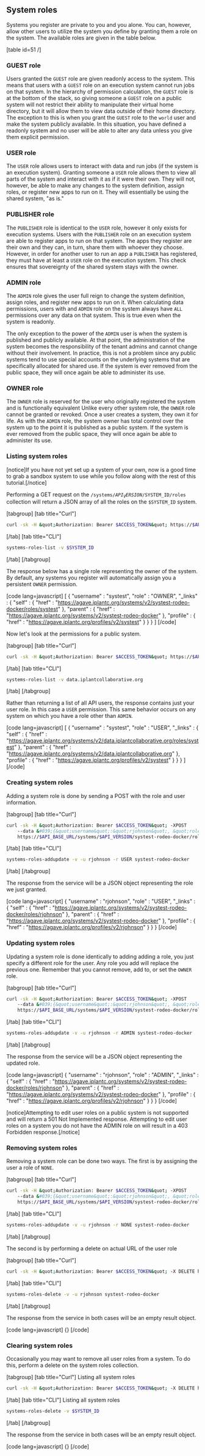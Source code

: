 <h2>System roles</h2>

Systems you register are private to you and you alone. You can, however, allow other users to utilize the system you define by granting them a role on the system. The available roles are given in the table below.

[table id=51 /]

<h3>GUEST role</h3>

Users granted the <code>GUEST</code> role are given readonly access to the system. This means that users with a <code>GUEST</code> role on an execution system cannot run jobs on that system. In the hierarchy of permission calculation, the <code>GUEST</code> role is at the bottom of the stack, so giving someone a <code>GUEST</code> role on a public system will not restrict their ability to manipulate their virtual home directory, but it will allow them to view data outside of their home directory. The exception to this is when you grant the <code>GUEST</code> role to the <code>world</code> user and make the system publicly available. In this situation, you have defined a readonly system and no user will be able to alter any data unless you give them explicit permission.

<h3>USER role</h3>

The <code>USER</code> role allows users to interact with data and run jobs (if the system is an execution system). Granting someone a <code>USER</code> role allows them to view all parts of the system and interact with it as if it were their own. They will not, however, be able to make any changes to the system definition, assign roles, or register new apps to run on it. They will essentially be using the shared system, "as is."

<h3>PUBLISHER role</h3>

The <code>PUBLISHER</code> role is identical to the <code>USER</code> role, however it only exists for execution systems. Users with the <code>PUBLISHER</code> role on an execution system are able to register apps to run on that system. The apps they register are their own and they can, in turn, share them with whoever they choose. However, in order for another user to run an app a <code>PUBLISHER</code> has registered, they must have at least a <code>USER</code> role on the execution system. This check ensures that sovereignty of the shared system stays with the owner.

<h3>ADMIN role</h3>

The <code>ADMIN</code> role gives the user full reign to change the system definition, assign roles, and register new apps to run on it. When calculating data permissions, users with and <code>ADMIN</code> role on the system always have <code>ALL</code> permissions over any data on that system. This is true even when the system is readonly.

The only exception to the power of the <code>ADMIN</code> user is when the system is published and publicly available. At that point, the administration of the system becomes the responsibility of the tenant admins and cannot change without their involvement. In practice, this is not a problem since any public systems tend to use special accounts on the underlying systems that are specifically allocated for shared use. If the system is ever removed from the public space, they will once again be able to administer its use.

<h3>OWNER role</h3>

The <code>OWNER</code> role is reserved for the user who originally registered the system and is functionally equivalent  Unlike every other system role, the <code>OWNER</code> role cannot be granted or revoked. Once a user creates a system, they own it for life. As with the <code>ADMIN</code> role, the system owner has total control over the system up to the point it is published as a public system. If the system is ever removed from the public space, they will once again be able to administer its use.

<h3>Listing system roles</h3>

[notice]If you have not yet set up a system of your own, now is a good time to grab a sandbox system to use while you follow along with the rest of this tutorial.[/notice]

Performing a GET request on the <code>/systems/$API_VERSION/$SYSTEM_ID/roles</code> collection will return a JSON array of all the roles on the <code>$SYSTEM_ID</code> system.

[tabgroup]
[tab title="Curl"]
```bash
curl -sk -H &quot;Authorization: Bearer $ACCESS_TOKEN&quot; https://$API_BASE_URL/systems/$API_VERSION/$SYSTEM_ID/roles
```
[/tab]
[tab title="CLI"]
```bash
systems-roles-list -v $SYSTEM_ID
```
[/tab]
[/tabgroup]

The response below has a single role representing the owner of the system. By default, any systems you register will automatically assign you a persistent <code>OWNER</code> permission.

[code lang=javascript]
[
  {
    &quot;username&quot; : &quot;systest&quot;,
    &quot;role&quot; : &quot;OWNER&quot;,
    &quot;_links&quot; : {
      &quot;self&quot; : {
        &quot;href&quot; : &quot;https://agave.iplantc.org/systems/v2/systest-rodeo-docker/roles/systest&quot;
      },
      &quot;parent&quot; : {
        &quot;href&quot; : &quot;https://agave.iplantc.org/systems/v2/systest-rodeo-docker&quot;
      },
      &quot;profile&quot; : {
        &quot;href&quot; : &quot;https://agave.iplantc.org/profiles/v2/systest&quot;
      }
    }
  }
]
[/code]

Now let's look at the permissions for a public system.

[tabgroup]
[tab title="Curl"]
```bash
curl -sk -H &quot;Authorization: Bearer $ACCESS_TOKEN&quot; https://$API_BASE_URL/systems/$API_VERSION/data.iplantcollaborative.org/roles
```
[/tab]
[tab title="CLI"]
```bash
systems-roles-list -v data.iplantcollaborative.org
```
[/tab]
[/tabgroup]

Rather than returning a list of all API users, the response contains just your user role. In this case a <code>USER</code> permission. This same behavior occurs on any system on which you have a role other than <code>ADMIN</code>.

[code lang=javascript]
[
  {
    &quot;username&quot; : &quot;systest&quot;,
    &quot;role&quot; : &quot;USER&quot;,
    &quot;_links&quot; : {
      &quot;self&quot; : {
        &quot;href&quot; : &quot;https://agave.iplantc.org/systems/v2/data.iplantcollaborative.org/roles/systest&quot;
      },
      &quot;parent&quot; : {
        &quot;href&quot; : &quot;https://agave.iplantc.org/systems/v2/data.iplantcollaborative.org&quot;
      },
      &quot;profile&quot; : {
        &quot;href&quot; : &quot;https://agave.iplantc.org/profiles/v2/systest&quot;
      }
    }
  }
]
[/code]

<h3>Creating system roles</h3>

Adding a system role is done by sending a POST with the role and user information.

[tabgroup]
[tab title="Curl"]
```bash
curl -sk -H &quot;Authorization: Bearer $ACCESS_TOKEN&quot; -XPOST 
    --data &#039;{&quot;username&quot;:&quot;rjohnson&quot;, &quot;role&quot;:&quot;USER&quot;}&#039; 
    https://$API_BASE_URL/systems/$API_VERSION/systest-rodeo-docker/roles
```
[/tab]
[tab title="CLI"]
```bash
systems-roles-addupdate -v -u rjohnson -r USER systest-rodeo-docker
```
[/tab]
[/tabgroup]

The response from the service will be a JSON object representing the role we just granted.

[code lang=javascript]
{
    &quot;username&quot; : &quot;rjohnson&quot;,
    &quot;role&quot; : &quot;USER&quot;,
    &quot;_links&quot; : {
      &quot;self&quot; : {
        &quot;href&quot; : &quot;https://agave.iplantc.org/systems/v2/systest-rodeo-docker/roles/rjohnson&quot;
      },
      &quot;parent&quot; : {
        &quot;href&quot; : &quot;https://agave.iplantc.org/systems/v2/systest-rodeo-docker&quot;
      },
      &quot;profile&quot; : {
        &quot;href&quot; : &quot;https://agave.iplantc.org/profiles/v2/rjohnson&quot;
      }
    }
}
[/code]

<h3>Updating system roles</h3>

Updating a system role is done identically to adding adding a role, you just specify a different role for the user. Any role you add will replace the previous one. Remember that you cannot remove, add to, or set the <code>OWNER</code> role.

[tabgroup]
[tab title="Curl"]
```bash
curl -sk -H &quot;Authorization: Bearer $ACCESS_TOKEN&quot; -XPOST 
    --data &#039;{&quot;username&quot;:&quot;rjohnson&quot;, &quot;role&quot;:&quot;ADMIN&quot;}&#039; 
    https://$API_BASE_URL/systems/$API_VERSION/systest-rodeo-docker/roles
```
[/tab]
[tab title="CLI"]
```bash
systems-roles-addupdate -v -u rjohnson -r ADMIN systest-rodeo-docker
```
[/tab]
[/tabgroup]

The response from the service will be a JSON object representing the updated role.

[code lang=javascript]
{
    &quot;username&quot; : &quot;rjohnson&quot;,
    &quot;role&quot; : &quot;ADMIN&quot;,
    &quot;_links&quot; : {
      &quot;self&quot; : {
        &quot;href&quot; : &quot;https://agave.iplantc.org/systems/v2/systest-rodeo-docker/roles/rjohnson&quot;
      },
      &quot;parent&quot; : {
        &quot;href&quot; : &quot;https://agave.iplantc.org/systems/v2/systest-rodeo-docker&quot;
      },
      &quot;profile&quot; : {
        &quot;href&quot; : &quot;https://agave.iplantc.org/profiles/v2/rjohnson&quot;
      }
    }
}
[/code]

[notice]Attempting to edit user roles on a public system is not supported and will return a <span class="code">501 Not Implemented</span> response. Attempting to edit user roles on a system you do not have the <span class="code">ADMIN</span> role on will result in a <span class="code">403 Forbidden</span> response.[/notice]

<h3>Removing system roles</h3>

Removing a system role can be done two ways. The first is by assigning the user a role of <code>NONE</code>.

[tabgroup]
[tab title="Curl"]
```bash
curl -sk -H &quot;Authorization: Bearer $ACCESS_TOKEN&quot; -XPOST 
    --data &#039;{&quot;username&quot;:&quot;rjohnson&quot;, &quot;role&quot;:&quot;NONE&quot;}&#039; 
    https://$API_BASE_URL/systems/$API_VERSION/systest-rodeo-docker/roles
```
[/tab]
[tab title="CLI"]
```bash
systems-roles-addupdate -v -u rjohnson -r NONE systest-rodeo-docker
```
[/tab]
[/tabgroup]

The second is by performing a delete on actual URL of the user role

[tabgroup]
[tab title="Curl"]
```bash
curl -sk -H &quot;Authorization: Bearer $ACCESS_TOKEN&quot; -X DELETE https://$API_BASE_URL/systems/$API_VERSION/systest-rodeo-docker/roles/rjohnson
```
[/tab]
[tab title="CLI"]
```bash
systems-roles-delete -v -u rjohnson systest-rodeo-docker
```
[/tab]
[/tabgroup]

The response from the service in both cases will be an empty result object.

[code lang=javascript]
{}
[/code]

<h3>Clearing system roles</h3>

Occasionally you may want to remove all user roles from a system. To do this, perform a delete on the system roles collection.

[tabgroup]
[tab title="Curl"]
Listing all system roles
```bash
curl -sk -H &quot;Authorization: Bearer $ACCESS_TOKEN&quot; -X DELETE https://$API_BASE_URL/systems/$API_VERSION/$SYSTEM_ID/roles
```
[/tab]
[tab title="CLI"]
Listing all system roles
```bash
systems-roles-delete -v $SYSTEM_ID
```
[/tab]
[/tabgroup]

The response from the service in both cases will be an empty result object.

[code lang=javascript]
{}
[/code]